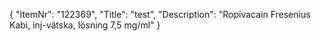{
  "ItemNr": "122369",
  "Title": "test",
  "Description": "Ropivacain Fresenius Kabi, inj-vätska, lösning 7,5 mg/ml"
}